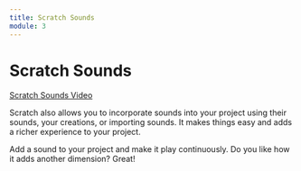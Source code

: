 ```yaml
---
title: Scratch Sounds
module: 3
---
```


# Scratch Sounds

<p><a href="//www.youtube.com/embed/hakgg69ZRdc" data-lity>Scratch Sounds Video</a></p>

Scratch also allows you to incorporate sounds into your project using their sounds, your creations, or importing sounds.  It makes things easy and adds a richer experience to your project.

Add a sound to your project and make it play continuously.  Do you like how it adds another dimension?  Great!